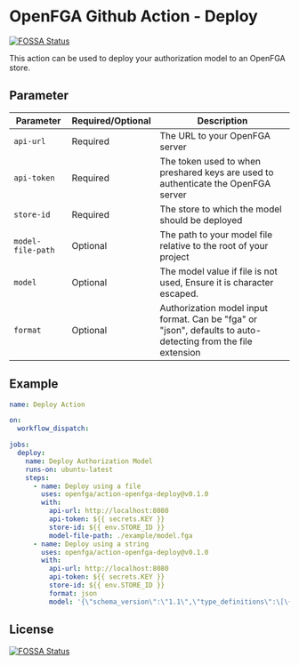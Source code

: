 # OpenFGA Github Action - Deploy
[![FOSSA Status](https://app.fossa.com/api/projects/git%2Bgithub.com%2Fopenfga%2Faction-openfga-deploy.svg?type=shield)](https://app.fossa.com/projects/git%2Bgithub.com%2Fopenfga%2Faction-openfga-deploy?ref=badge_shield)


This action can be used to deploy your authorization model to an OpenFGA store.

## Parameter

| Parameter  | Required/Optional  | Description   |
|----------|--------------|--------------|
| `api-url` | Required | The URL to your OpenFGA server     |
| `api-token` | Required | The token used to when preshared keys are used to authenticate the OpenFGA server     |
| `store-id` | Required | The store to which the model should be deployed     |
| `model-file-path` | Optional | The path to your model file relative to the root of your project     |
| `model` | Optional | The model value if file is not used, Ensure it is character escaped.     |
| `format` | Optional | Authorization model input format. Can be "fga" or "json", defaults to auto-detecting from the file extension |

## Example

```yaml
name: Deploy Action

on:
  workflow_dispatch:

jobs:
  deploy:
    name: Deploy Authorization Model
    runs-on: ubuntu-latest
    steps:
      - name: Deploy using a file
        uses: openfga/action-openfga-deploy@v0.1.0
        with:
          api-url: http://localhost:8080
          api-token: ${{ secrets.KEY }}
          store-id: ${{ env.STORE_ID }}
          model-file-path: ./example/model.fga
      - name: Deploy using a string
        uses: openfga/action-openfga-deploy@v0.1.0
        with:
          api-url: http://localhost:8080
          api-token: ${{ secrets.KEY }}
          store-id: ${{ env.STORE_ID }}
          format: json
          model: '{\"schema_version\":\"1.1\",\"type_definitions\":\[\{\"type\":\"user\"\},\{\"type\":\"document\",\"relations\":\{\"reader\":\{\"this\":\{\}\},\"writer\":\{\"this\":\{\}\},\"owner\":\{\"this\":\{\}\}\},\"metadata\":\{\"relations\":\{\"reader\":\{\"directly_related_user_types\":\[\{\"type\":\"user\"\}\]\},\"writer\":\{\"directly_related_user_types\":\[\{\"type\":\"user\"\}\]\},\"owner\":\{\"directly_related_user_types\":\[\{\"type\":\"user\"\}\]\}\}\}\}\]\}'
```


## License
[![FOSSA Status](https://app.fossa.com/api/projects/git%2Bgithub.com%2Fopenfga%2Faction-openfga-deploy.svg?type=large)](https://app.fossa.com/projects/git%2Bgithub.com%2Fopenfga%2Faction-openfga-deploy?ref=badge_large)
